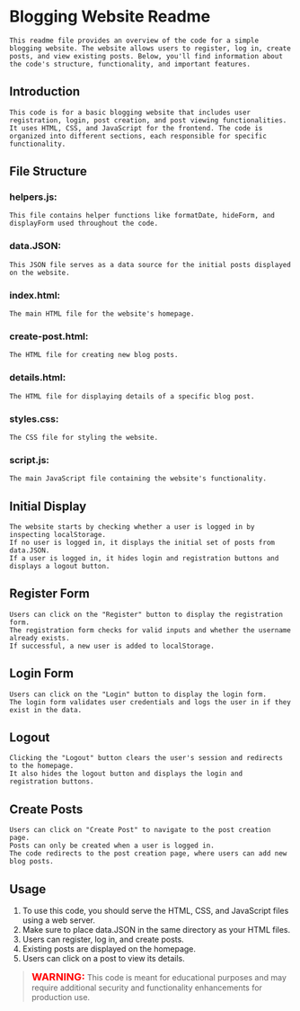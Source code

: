 # Blogging Website Readme
    This readme file provides an overview of the code for a simple blogging website. The website allows users to register, log in, create posts, and view existing posts. Below, you'll find information about the code's structure, functionality, and important features.


## Introduction
    This code is for a basic blogging website that includes user registration, login, post creation, and post viewing functionalities. It uses HTML, CSS, and JavaScript for the frontend. The code is organized into different sections, each responsible for specific functionality.

## File Structure
### helpers.js: 
    This file contains helper functions like formatDate, hideForm, and displayForm used throughout the code.
### data.JSON: 
    This JSON file serves as a data source for the initial posts displayed on the website.
### index.html:
    The main HTML file for the website's homepage.
### create-post.html: 
    The HTML file for creating new blog posts.
### details.html:
    The HTML file for displaying details of a specific blog post.
### styles.css:
    The CSS file for styling the website.
### script.js:
    The main JavaScript file containing the website's functionality.

## Initial Display
    The website starts by checking whether a user is logged in by inspecting localStorage.
    If no user is logged in, it displays the initial set of posts from data.JSON.
    If a user is logged in, it hides login and registration buttons and displays a logout button.

## Register Form
    Users can click on the "Register" button to display the registration form.
    The registration form checks for valid inputs and whether the username already exists.
    If successful, a new user is added to localStorage.

## Login Form
    Users can click on the "Login" button to display the login form.
    The login form validates user credentials and logs the user in if they exist in the data.
## Logout
    Clicking the "Logout" button clears the user's session and redirects to the homepage.
    It also hides the logout button and displays the login and registration buttons.

## Create Posts
    Users can click on "Create Post" to navigate to the post creation page.
    Posts can only be created when a user is logged in.
    The code redirects to the post creation page, where users can add new blog posts.

## Usage
   1. To use this code, you should serve the HTML, CSS, and JavaScript files using a web server.
   2. Make sure to place data.JSON in the same directory as your HTML files.
   3. Users can register, log in, and create posts.
   4. Existing posts are displayed on the homepage.
   5. Users can click on a post to view its details.

> <span style="font-size: 18px; color: red; font-weight: bold;">WARNING:</span> This code is meant for educational purposes and may require additional security and functionality enhancements for production use.


